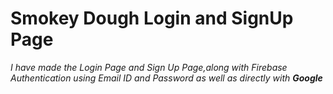 # Smokey Dough Login and SignUp Page

<i>I have made the Login Page and Sign Up Page,along with Firebase Authentication using Email ID and Password as well as directly with <b>Google</b> </i>

